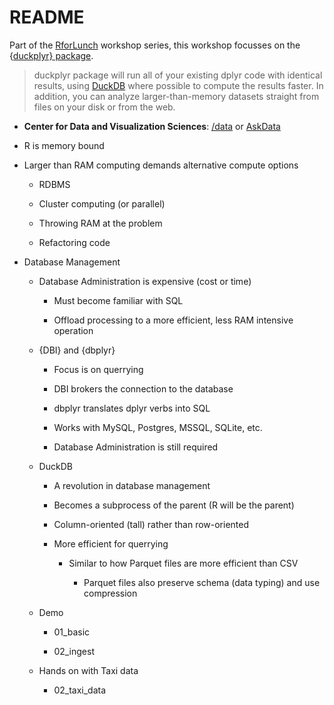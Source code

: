 # README

<!-- badges: start -->

<!-- badges: end -->

Part of the [RforLunch](https://Rfun.library.duke.edu/) workshop series, this workshop focusses on the {[duckplyr} package](https://duckplyr.tidyverse.org/).

> duckplyr package will run all of your existing dplyr code with identical results, using [DuckDB](https://duckdb.org/) where possible to compute the results faster. In addition, you can analyze larger-than-memory datasets straight from files on your disk or from the web.

-   **Center for Data and Visualization Sciences**: [/data](https://library.duke.edu/data) or [AskData](mailto:askdata@duke.edu)

-   R is memory bound

-   Larger than RAM computing demands alternative compute options

    -   RDBMS

    -   Cluster computing (or parallel)

    -   Throwing RAM at the problem

    -   Refactoring code

-   Database Management

    -   Database Administration is expensive (cost or time)

        -   Must become familiar with SQL

        -   Offload processing to a more efficient, less RAM intensive operation

    -   {DBI} and {dbplyr}

        -   Focus is on querrying

        -   DBI brokers the connection to the database

        -   dbplyr translates dplyr verbs into SQL

        -   Works with MySQL, Postgres, MSSQL, SQLite, etc.

        -   Database Administration is still required

    -   DuckDB

        -   A revolution in database management

        -   Becomes a subprocess of the parent (R will be the parent)

        -   Column-oriented (tall) rather than row-oriented

        -   More efficient for querrying

            -   Similar to how Parquet files are more efficient than CSV

                -   Parquet files also preserve schema (data typing) and use compression

    -   Demo

        -   01_basic

        -   02_ingest

    -   Hands on with Taxi data

        -   02_taxi_data
